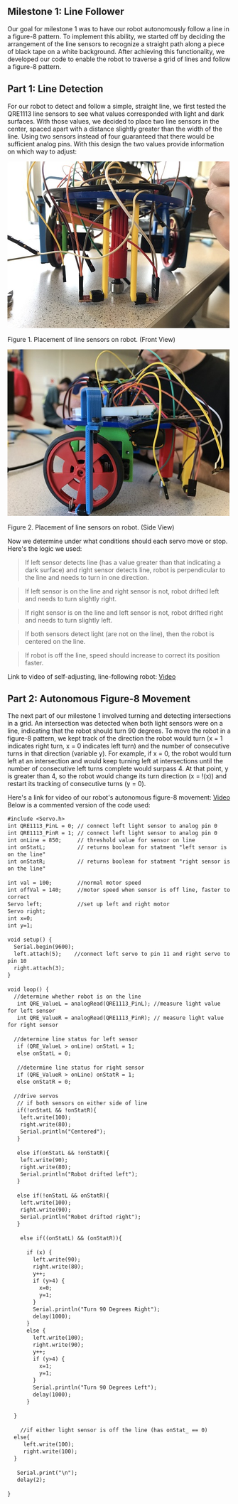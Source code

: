 ## Milestone 1: Line Follower

Our goal for milestone 1 was to have our robot autonomously follow a line in a figure-8 pattern. To implement this ability, we started off by deciding the arrangement of the line sensors to recognize a straight path along a piece of black tape on a white background. After achieving this functionality, we developed our code to enable the robot to traverse a grid of lines and follow a figure-8 pattern. 

## Part 1: Line Detection
For our robot to detect and follow a simple, straight line, we first tested the QRE1113 line sensors to see what values corresponded with light and dark surfaces. With those values, we decided to place two line sensors in the center, spaced apart with a distance slightly greater than the width of the line. Using two sensors instead of four guaranteed that there would be sufficient analog pins. With this design the two values provide information on which way to adjust:

![](./Milestone1/IMG_3845.JPG)

Figure 1. Placement of line sensors on robot. (Front View)

![](./Milestone1/IMG_3844.JPG)

Figure 2. Placement of line sensors on robot. (Side View)

Now we determine under what conditions should each servo move or stop. Here's the logic we used:
>If left sensor detects line (has a value greater than that indicating a dark surface) and right sensor detects line, robot is perpendicular to the line and needs to turn in one direction.

>If left sensor is on the line and right sensor is not, robot drifted left and needs to turn slightly right.

>If right sensor is on the line and left sensor is not, robot drifted right and needs to turn slightly left.

>If both sensors detect light (are not on the line), then the robot is centered on the line. 

>If robot is off the line, speed should increase to correct its position faster. 

Link to video of self-adjusting, line-following robot: [Video](https://youtu.be/CC1JYYBU080) 

## Part 2: Autonomous Figure-8 Movement
The next part of our milestone 1 involved turning and detecting intersections in a grid. An intersection was detected when both light sensors were on a line, indicating that the robot should turn 90 degrees. To move the robot in a figure-8 pattern, we kept track of the direction the robot would turn (x = 1 indicates right turn, x = 0 indicates left turn) and the number of consecutive turns in that direction (variable y). For example, if x = 0, the robot would turn left at an intersection and would keep turning left at intersections until the number of consecutive left turns complete would surpass 4. At that point, y is greater than 4, so the robot would change its turn direction (x = !(x)) and restart its tracking of consecutive turns (y = 0).

Here's a link for video of our robot's autonomous figure-8 movement:  [Video](https://youtu.be/ZuVscGUPQMY)
Below is a commented version of the code used:
```
#include <Servo.h>
int QRE1113_PinL = 0; // connect left light sensor to analog pin 0
int QRE1113_PinR = 1; // connect left light sensor to analog pin 0
int onLine = 850;     // threshold value for sensor on line
int onStatL;          // returns boolean for statment "left sensor is on the line"
int onStatR;          // returns boolean for statment "right sensor is on the line"

int val = 100;        //normal motor speed
int offVal = 140;     //motor speed when sensor is off line, faster to correct
Servo left;           //set up left and right motor
Servo right;
int x=0;
int y=1;

void setup() {
  Serial.begin(9600);
  left.attach(5);    //connect left servo to pin 11 and right servo to pin 10
  right.attach(3);
}

void loop() {
  //determine whether robot is on the line
   int QRE_ValueL = analogRead(QRE1113_PinL); //measure light value for left sensor
   int QRE_ValueR = analogRead(QRE1113_PinR); // measure light value for right sensor

  //determine line status for left sensor
   if (QRE_ValueL > onLine) onStatL = 1;
   else onStatL = 0;

   //determine line status for right sensor
   if (QRE_ValueR > onLine) onStatR = 1;
   else onStatR = 0;

  //drive servos
   // if both sensors on either side of line
   if(!onStatL && !onStatR){
    left.write(100);            
    right.write(80);
    Serial.println("Centered");
   }

   else if(onStatL && !onStatR){
    left.write(90);            
    right.write(80);
    Serial.println("Robot drifted left");
   }

   else if(!onStatL && onStatR){
    left.write(100);            
    right.write(90);
    Serial.println("Robot drifted right");
   }
  
    else if((onStatL) && (onStatR)){

      if (x) {
        left.write(90);
        right.write(80);
        y++;
        if (y>4) { 
          x=0;
          y=1;
        }
        Serial.println("Turn 90 Degrees Right");
        delay(1000);
      }
      else {
        left.write(100);
        right.write(90);
        y++;
        if (y>4) { 
          x=1;
          y=1;
        }
        Serial.println("Turn 90 Degrees Left");     
        delay(1000);                                     
      }
      
  }

    //if either light sensor is off the line (has onStat_ == 0)  
  else{
     left.write(100);
     right.write(100);
  }

   Serial.print("\n");
   delay(2);
   
}
```

